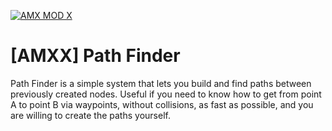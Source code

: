 [![AMX MOD X](https://badgen.net/badge/Powered%20by/AMXMODX/0e83cd)](https://amxmodx.org)

# [AMXX] Path Finder

Path Finder is a simple system that lets you build and find paths between previously created nodes. Useful if you need to know how to get from point A to point B via waypoints, without collisions, as fast as possible, and you are willing to create the paths yourself.
